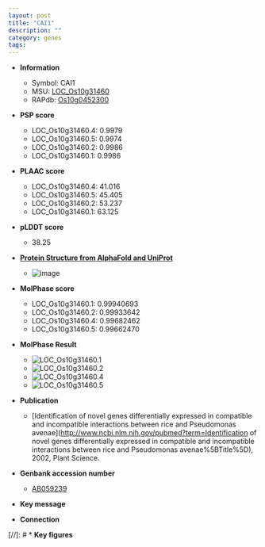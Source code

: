 ```yaml
---
layout: post
title: "CAI1"
description: ""
category: genes
tags: 
---
```


* **Information**  
    + Symbol: CAI1  
    + MSU: [LOC_Os10g31460](http://rice.plantbiology.msu.edu/cgi-bin/ORF_infopage.cgi?orf=LOC_Os10g31460)  
    + RAPdb: [Os10g0452300](http://rapdb.dna.affrc.go.jp/viewer/gbrowse_details/irgsp1?name=Os10g0452300)  

* **PSP score**  
    + LOC_Os10g31460.4: 0.9979 
    + LOC_Os10g31460.5: 0.9974 
    + LOC_Os10g31460.2: 0.9986 
    + LOC_Os10g31460.1: 0.9986 

* **PLAAC score**  
    + LOC_Os10g31460.4: 41.016 
    + LOC_Os10g31460.5: 45.405 
    + LOC_Os10g31460.2: 53.237 
    + LOC_Os10g31460.1: 63.125 

* **pLDDT score**
    + 38.25

* **[Protein Structure from AlphaFold and UniProt](https://www.uniprot.org/uniprotkb/Q337Q0/entry#structure)**
    + ![image](https://ricepsp.github.io/images/Q3/AF-Q337Q0-F1.png)

* **MolPhase score**
    + LOC_Os10g31460.1: 0.99940693
    + LOC_Os10g31460.2: 0.99933642
    + LOC_Os10g31460.4: 0.99682462
    + LOC_Os10g31460.5: 0.99662470

* **MolPhase Result**
    + ![LOC_Os10g31460.1](https://304243504.github.io/Pictures/LOC_Os10g/LOC_Os10g31460.1.png)
    + ![LOC_Os10g31460.2](https://304243504.github.io/Pictures/LOC_Os10g/LOC_Os10g31460.2.png)
    + ![LOC_Os10g31460.4](https://304243504.github.io/Pictures/LOC_Os10g/LOC_Os10g31460.4.png)
    + ![LOC_Os10g31460.5](https://304243504.github.io/Pictures/LOC_Os10g/LOC_Os10g31460.5.png)

* **Publication**  
    + [Identification of novel genes differentially expressed in compatible and incompatible interactions between rice and Pseudomonas avenae](http://www.ncbi.nlm.nih.gov/pubmed?term=Identification of novel genes differentially expressed in compatible and incompatible interactions between rice and Pseudomonas avenae%5BTitle%5D), 2002, Plant Science.

* **Genbank accession number**  
    + [AB059239](http://www.ncbi.nlm.nih.gov/nuccore/AB059239)

* **Key message**  

* **Connection**  

[//]: # * **Key figures**  


